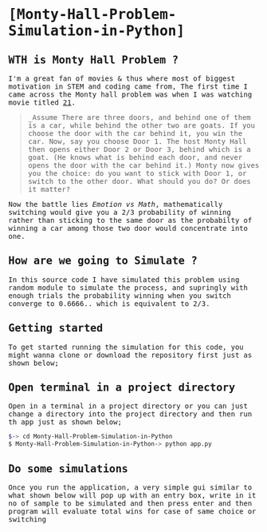 <samp>
  
# [Monty-Hall-Problem-Simulation-in-Python]




WTH is Monty Hall Problem ?
-----------------------------
I'm a great fan of movies & thus where most of biggest motivation in STEM and coding came from, The first time I came across the Monty hall problem was when I was watching movie titled [21](https://en.wikipedia.org/wiki/21_(2008_film)).

  
>_Assume There are three doors, and behind one of them is a car, while behind the other two are goats. If you choose the door with the car behind it, you win the car. Now, say you choose Door 1. The host Monty Hall then opens either Door 2 or Door 3, behind which is a goat. (He knows what is behind each door, and never opens the door with the car behind it.) Monty now gives you the choice: do you want to stick with Door 1, or switch to the other door. What should you do? Or does it matter?

Now the battle lies *Emotion vs Math*, mathematically switching would give you a 2/3 probability of winning rather than sticking to the same door as the probabilty of winning a car among those two door would concentrate into one.


How are we going to Simulate ?
-------------------------------
In this source code I have simulated this problem using random module to simulate the process, and supringly with enough trials the probability winning when you switch converge to 0.6666.. which is equivalent to 2/3.


Getting started
-----------------
To get started running the simulation for this code, you might wanna clone or download the repository first just as shown below;



Open terminal in a project directory
------------------------------------

Open in a terminal in a project directory or you can just change a directory into the project directory and then run th app just as shown below;

```bash
$-> cd Monty-Hall-Problem-Simulation-in-Python
$ Monty-Hall-Problem-Simulation-in-Python-> python app.py
```

Do some simulations 
-------------------------
Once you run the application, a very simple gui similar to what shown below will pop up with an entry box, write in it no of sample to be simulated and then press enter and then program will evaluate total wins for case of same choice or switching 



